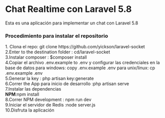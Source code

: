 # Chat Realtime con Laravel 5.8
Esta es una aplicación para implementar un chat con Laravel 5.8
<h3>Procedimiento para instalar el repositorio</h3>
1. Clona el repo: git clone https://github.com/yickson/laravel-socket<br/>
2.Enter to the destination folder : cd/laravel-socket<br/>
3.Instalar composer : $composer install<br/>
4.Copiar el archivo .env.example to .env y configurar las credenciales en la base de datos para windows: copy .env.example .env  para unix/linux: cp .env.example .env<br/>
5.Generar la key : php artisan key:generate<br/>
6.Correr the App para inicio de desarrollo :php artisan serve <br/>
7.Instalar las dependencias  <br/>
       <b> NPM</b>:npm install<br/>
 8.Correr NPM development : npm run dev<br/>
 9.Iniciar el servidor de Redis :node server.js<br/>
 10.Disfruta la aplicación<br/>
